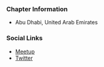 ### Chapter Information
* Abu Dhabi, United Arab Emirates

### Social Links
* [Meetup](https://www.meetup.com/owasp-abu-dhabi/)
* [Twitter](https://twitter.com)
